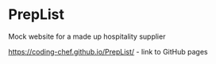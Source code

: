 # PrepList
Mock website for a made up hospitality supplier

https://coding-chef.github.io/PrepList/ - link to GitHub pages
